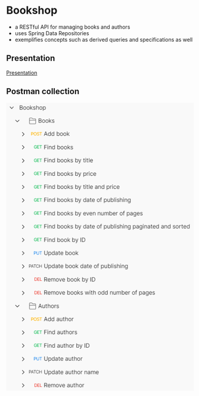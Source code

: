# Bookshop
- a RESTful API for managing books and authors
- uses Spring Data Repositories 
- exemplifies concepts such as derived queries and specifications as well
## Presentation
[Presentation](https://docs.google.com/presentation/d/e/2PACX-1vRBeFoEOUACjjGHLjRexW5_5hfwV65mJn_I1AkQQKBR9MuLuFNstIfzgI1F8obkqPTeQEUv6b36LFP4/pub?start=false&loop=false&delayms=10000)
## Postman collection
![Postman.png](Postman.png)
